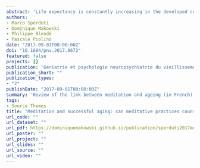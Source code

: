 ```yaml
---
abstract: 'Life expectancy is constantly increasing in the developed countries due to medical, hygiene and socio-economic advances. Unfortunately, a longer life not always corresponds to a healthier life. Indeed, aging is associated with growing risk factors for illness associated with societal conditions (isolation, maltreatment), and neurodegenerative diseases. Even normal aging is associated with a cognitive decline that can hinder independence and quality of life of elderly. Thus, one major societal challenge is to build policies that support people of all ages to maintain a maximum health and functional capacity throughout their lives. Meditation could be a promising intervention in contrasting the negative effects of aging. Indeed, it has been shown to enhance cognitive efficiency in several domains, such as attention and executive functions in young adults. Nevertheless, whether these effects extend to old participants is still a matter of debate. Few studies have directly investigated this issue, reporting encouraging results in a large panel of cognitive functions, such as: attention, executive functions and memory. However, a final conclusion about the causal role of meditation and the generalization of these results is made difficult due to several methodological limitations. We propose a roadmap for future studies to pass these limitations with the hope that the present work would contribute to the development of the young research field of meditation in gerontology.'
authors:
- Marco Sperduti
- Dominique Makowski
- Philippe Blondé
- Pascale Piolino
date: "2017-09-01T00:00:00Z"
doi: "10.1684/pnv.2017.0672"
featured: false
projects: []
publication: 'Geriatrie et psychologie neuropsychiatrie du vieillissement, 15(2), 205-213'
publication_short: ""
publication_types:
- "2"
publishDate: "2017-09-01T00:00:00Z"
summary: 'Review of the link between meditation and ageing (in French).'
tags:
- Source Themes
title: 'Meditation and successful aging: can meditative practices counteract age-related cognitive decline?'
url_code: ""
url_dataset: ""
url_pdf: https://dominiquemakowski.github.io/publication/sperduti2017meditation/sperduti2017meditation.pdf
url_poster: ""
url_project: ""
url_slides: ""
url_source: ""
url_video: ""
---
```

